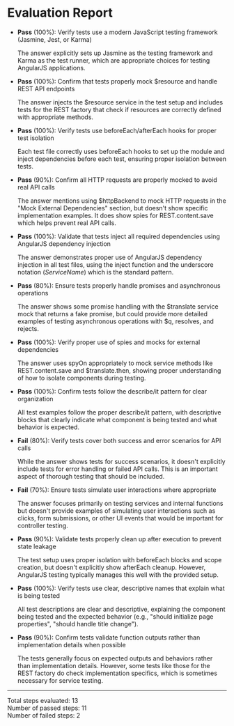 # Evaluation Report

- **Pass** (100%): Verify tests use a modern JavaScript testing framework (Jasmine, Jest, or Karma)
  
  The answer explicitly sets up Jasmine as the testing framework and Karma as the test runner, which are appropriate choices for testing AngularJS applications.

- **Pass** (100%): Confirm that tests properly mock $resource and handle REST API endpoints
  
  The answer injects the $resource service in the test setup and includes tests for the REST factory that check if resources are correctly defined with appropriate methods.

- **Pass** (100%): Verify tests use beforeEach/afterEach hooks for proper test isolation
  
  Each test file correctly uses beforeEach hooks to set up the module and inject dependencies before each test, ensuring proper isolation between tests.

- **Pass** (90%): Confirm all HTTP requests are properly mocked to avoid real API calls
  
  The answer mentions using $httpBackend to mock HTTP requests in the "Mock External Dependencies" section, but doesn't show specific implementation examples. It does show spies for REST.content.save which helps prevent real API calls.

- **Pass** (100%): Validate that tests inject all required dependencies using AngularJS dependency injection
  
  The answer demonstrates proper use of AngularJS dependency injection in all test files, using the inject function and the underscore notation (_ServiceName_) which is the standard pattern.

- **Pass** (80%): Ensure tests properly handle promises and asynchronous operations
  
  The answer shows some promise handling with the $translate service mock that returns a fake promise, but could provide more detailed examples of testing asynchronous operations with $q, resolves, and rejects.

- **Pass** (100%): Verify proper use of spies and mocks for external dependencies
  
  The answer uses spyOn appropriately to mock service methods like REST.content.save and $translate.then, showing proper understanding of how to isolate components during testing.

- **Pass** (100%): Confirm tests follow the describe/it pattern for clear organization
  
  All test examples follow the proper describe/it pattern, with descriptive blocks that clearly indicate what component is being tested and what behavior is expected.

- **Fail** (80%): Verify tests cover both success and error scenarios for API calls
  
  While the answer shows tests for success scenarios, it doesn't explicitly include tests for error handling or failed API calls. This is an important aspect of thorough testing that should be included.

- **Fail** (70%): Ensure tests simulate user interactions where appropriate
  
  The answer focuses primarily on testing services and internal functions but doesn't provide examples of simulating user interactions such as clicks, form submissions, or other UI events that would be important for controller testing.

- **Pass** (90%): Validate tests properly clean up after execution to prevent state leakage
  
  The test setup uses proper isolation with beforeEach blocks and scope creation, but doesn't explicitly show afterEach cleanup. However, AngularJS testing typically manages this well with the provided setup.

- **Pass** (100%): Verify tests use clear, descriptive names that explain what is being tested
  
  All test descriptions are clear and descriptive, explaining the component being tested and the expected behavior (e.g., "should initialize page properties", "should handle title change").

- **Pass** (90%): Confirm tests validate function outputs rather than implementation details when possible
  
  The tests generally focus on expected outputs and behaviors rather than implementation details. However, some tests like those for the REST factory do check implementation specifics, which is sometimes necessary for service testing.

---

Total steps evaluated: 13  
Number of passed steps: 11  
Number of failed steps: 2